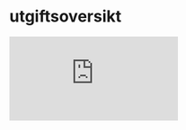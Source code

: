 # utgiftsoversikt

![Planlegging](https://github.com/SiriKSlyk/utgiftsoversikt/blob/doc/forarbeid.md)